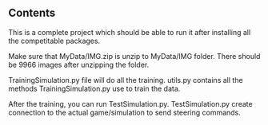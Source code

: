 ## Contents

This is a complete project which should be able to run it after installing all the competitable packages. 

Make sure that MyData/IMG.zip is unzip to MyData/IMG folder. There should be 9966 images after unzipping the folder. 

TrainingSimulation.py file will do all the training. 
utils.py contains all the methods TrainingSimulation.py use to train the data. 

After the training, you can run TestSimulation.py. 
TestSimulation.py create connection to the actual game/simulation to send steering commands. 
